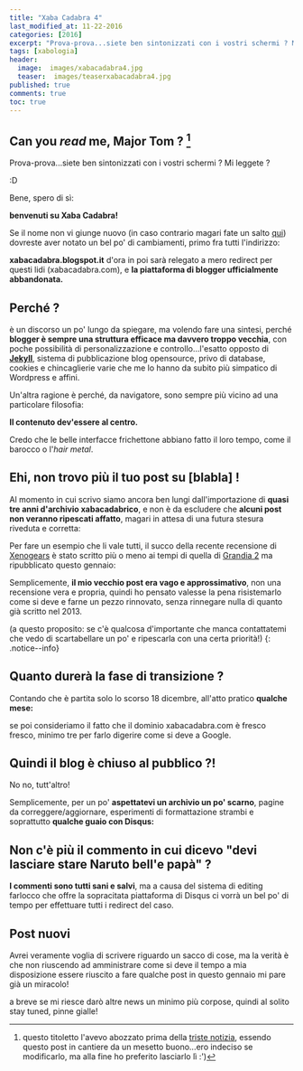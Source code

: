 ```yaml
---
title: "Xaba Cadabra 4"
last_modified_at: 11-22-2016
categories: [2016]
excerpt: "Prova-prova...siete ben sintonizzati con i vostri schermi ? Mi leggete ?"
tags: [xabologia]
header:  
  image:  images/xabacadabra4.jpg
  teaser:  images/teaserxabacadabra4.jpg
published: true
comments: true
toc: true
---
```


## Can you _read_ me, Major Tom ? [^tom]

[^tom]: questo titoletto l'avevo abozzato prima della <a href="https://xabacadabra.com/2016/David-Bowie/">triste notizia</a>, essendo questo post in cantiere da un mesetto buono...ero indeciso se modificarlo, ma alla fine ho preferito lasciarlo lì :')

Prova-prova...siete ben sintonizzati con i vostri schermi ? Mi leggete ?

:D

Bene, spero di sì: 

**benvenuti su Xaba Cadabra!**

Se il nome non vi giunge nuovo (in caso contrario magari fate un salto [qui](/blog/story/)) dovreste aver notato un bel po' di cambiamenti, primo fra tutti l'indirizzo:

**xabacadabra.blogspot.it** d'ora in poi sarà relegato a mero redirect per questi lidi (xabacadabra.com), e **la piattaforma di blogger ufficialmente abbandonata.**

## Perché ?

è un discorso un po' lungo da spiegare, ma volendo fare una sintesi, perché **blogger è sempre una struttura efficace ma davvero troppo vecchia**, con poche possibilità di personalizzazione e controllo...l'esatto opposto di [**Jekyll**](https://jekyllrb.com/), sistema di pubblicazione blog opensource, privo di database, cookies e chincaglierie varie che me lo hanno da subito più simpatico di Wordpress e affini.

Un'altra ragione è perché, da navigatore, sono sempre più vicino ad una particolare filosofia:

**Il contenuto dev'essere al centro.**

Credo che le belle interfacce frichettone abbiano fatto il loro tempo, come il barocco o l'_hair metal_.

## Ehi, non trovo più il tuo post su [blabla] !

Al momento in cui scrivo siamo ancora ben lungi dall'importazione di **quasi tre anni d'archivio xabacadabrico**, e non è da escludere che **alcuni post non veranno ripescati affatto**, magari in attesa di una futura stesura riveduta e corretta: 

Per fare un esempio che li vale tutti, il succo della recente recensione di [Xenogears](/2016/xenogears-recensione/) è stato scritto più o meno ai tempi di quella di [Grandia 2](/2013/grandia-2-recensione/) ma ripubblicato questo gennaio:

Semplicemente, **il mio vecchio post era vago e approssimativo**, non una recensione vera e propria, quindi ho pensato valesse la pena risistemarlo come si deve e farne un pezzo rinnovato, senza rinnegare nulla di quanto già scritto nel 2013.

(a questo proposito: se c'è qualcosa d'importante che manca contattatemi che vedo di scartabellare un po' e ripescarla con una certa priorità!)
{: .notice--info}

## Quanto durerà la fase di transizione ?

Contando che è partita solo lo scorso 18 dicembre, all'atto pratico **qualche mese:** 

se poi consideriamo il fatto che il dominio xabacadabra.com è fresco fresco, minimo tre per farlo digerire come si deve a Google.

## Quindi il blog è chiuso al pubblico ?!

No no, tutt'altro! 

Semplicemente, per un po' **aspettatevi un archivio un po' scarno**, pagine da correggere/aggiornare, esperimenti di formattazione strambi e soprattutto **qualche guaio con Disqus:**

## Non c'è più il commento in cui dicevo "devi lasciare stare Naruto bell'e papà" ?

**I commenti sono tutti sani e salvi**, ma a causa del sistema di editing farlocco che offre la sopracitata piattaforma di Disqus ci vorrà un bel po' di tempo per effettuare tutti i redirect del caso.

## Post nuovi

Avrei veramente voglia di scrivere riguardo un sacco di cose, ma la verità è che non riuscendo ad amministrare come si deve il tempo a mia disposizione essere riuscito a fare qualche post in questo gennaio mi pare già un miracolo! 

a breve se mi riesce darò altre news un minimo più corpose, quindi al solito stay tuned, pinne gialle!